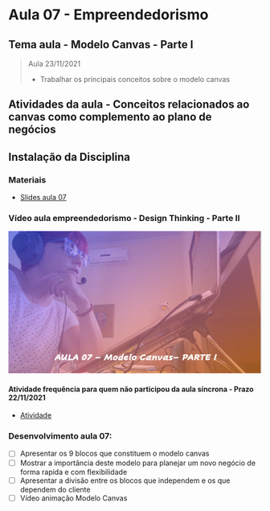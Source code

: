 # Aula 07 - Empreendedorismo
## Tema aula - Modelo Canvas - Parte I

> Aula 23/11/2021
> 
> * Trabalhar os principais conceitos sobre o modelo canvas

## Atividades da aula - Conceitos relacionados ao canvas como complemento ao plano de negócios

## Instalação da Disciplina

### Materiais

- [Slides aula 07](Aula_7_canvas_parte1.pdf)

### Vídeo aula empreendedorismo -  Design Thinking - Parte II

[![Aula - Modelo Canvas Parte I](capa_aula7.png)]()


####  Atividade frequência para quem não participou da aula síncrona - Prazo 22/11/2021

- [Atividade]()

### Desenvolvimento aula 07: 

- [ ]  Apresentar os 9 blocos que constituem o modelo canvas
- [ ]  Mostrar a importância deste modelo para planejar um novo negócio de forma rapida e com flexibilidade
- [ ]  Apresentar a divisão entre os blocos que independem e os que dependem do cliente
- [ ]  Vídeo animação Modelo Canvas
